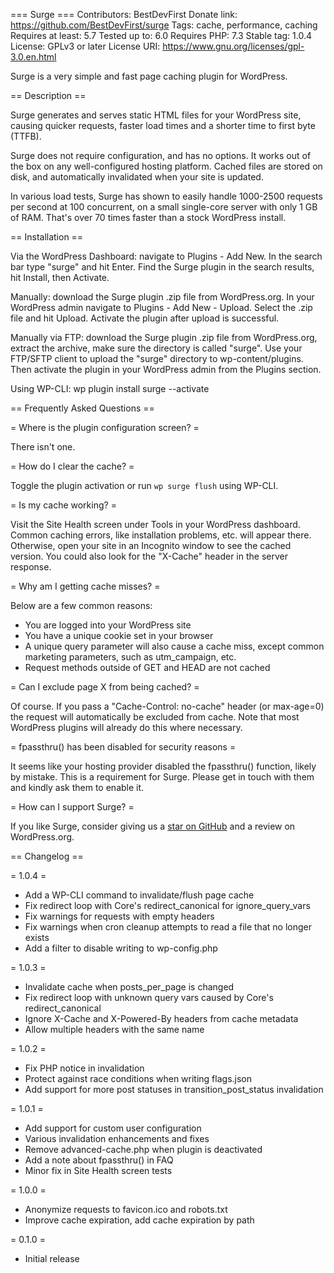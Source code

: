 === Surge ===
Contributors: BestDevFirst
Donate link: https://github.com/BestDevFirst/surge
Tags: cache, performance, caching
Requires at least: 5.7
Tested up to: 6.0
Requires PHP: 7.3
Stable tag: 1.0.4
License: GPLv3 or later
License URI: https://www.gnu.org/licenses/gpl-3.0.en.html

Surge is a very simple and fast page caching plugin for WordPress.

== Description ==

Surge generates and serves static HTML files for your WordPress site, causing quicker requests, faster load times and a shorter time to first byte (TTFB).

Surge does not require configuration, and has no options. It works out of the box on any well-configured hosting platform. Cached files are stored on disk, and automatically invalidated when your site is updated.

In various load tests, Surge has shown to easily handle 1000-2500 requests per second at 100 concurrent, on a small single-core server with only 1 GB of RAM. That's over 70 times faster than a stock WordPress install.

== Installation ==

Via the WordPress Dashboard: navigate to Plugins - Add New. In the search bar type "surge" and hit Enter. Find the Surge plugin in the search results, hit Install, then Activate.

Manually: download the Surge plugin .zip file from WordPress.org. In your WordPress admin navigate to Plugins - Add New - Upload. Select the .zip file and hit Upload. Activate the plugin after upload is successful.

Manually via FTP: download the Surge plugin .zip file from WordPress.org, extract the archive, make sure the directory is called "surge". Use your FTP/SFTP client to upload the "surge" directory to wp-content/plugins. Then activate the plugin in your WordPress admin from the Plugins section.

Using WP-CLI: wp plugin install surge --activate

== Frequently Asked Questions ==

= Where is the plugin configuration screen? =

There isn't one.

= How do I clear the cache? =

Toggle the plugin activation or run `wp surge flush` using WP-CLI.

= Is my cache working? =

Visit the Site Health screen under Tools in your WordPress dashboard. Common caching errors, like installation problems, etc. will appear there. Otherwise, open your site in an Incognito window to see the cached version. You could also look for the "X-Cache" header in the server response.

= Why am I getting cache misses? =

Below are a few common reasons:

- You are logged into your WordPress site
- You have a unique cookie set in your browser
- A unique query parameter will also cause a cache miss, except common marketing parameters, such as utm_campaign, etc.
- Request methods outside of GET and HEAD are not cached

= Can I exclude page X from being cached? =

Of course. If you pass a "Cache-Control: no-cache" header (or max-age=0) the request will automatically be excluded from cache. Note that most WordPress plugins will already do this where necessary.

= fpassthru() has been disabled for security reasons =

It seems like your hosting provider disabled the fpassthru() function, likely by mistake. This is a requirement for Surge. Please get in touch with them and kindly ask them to enable it.

= How can I support Surge? =

If you like Surge, consider giving us a [star on GitHub](https://github.com/BestDevFirst/surge) and a review on WordPress.org.

== Changelog ==

= 1.0.4 =

- Add a WP-CLI command to invalidate/flush page cache
- Fix redirect loop with Core's redirect_canonical for ignore_query_vars
- Fix warnings for requests with empty headers
- Fix warnings when cron cleanup attempts to read a file that no longer exists
- Add a filter to disable writing to wp-config.php

= 1.0.3 =

- Invalidate cache when posts_per_page is changed
- Fix redirect loop with unknown query vars caused by Core's redirect_canonical
- Ignore X-Cache and X-Powered-By headers from cache metadata
- Allow multiple headers with the same name

= 1.0.2 =

- Fix PHP notice in invalidation
- Protect against race conditions when writing flags.json
- Add support for more post statuses in transition_post_status invalidation

= 1.0.1 =

- Add support for custom user configuration
- Various invalidation enhancements and fixes
- Remove advanced-cache.php when plugin is deactivated
- Add a note about fpassthru() in FAQ
- Minor fix in Site Health screen tests

= 1.0.0 =

- Anonymize requests to favicon.ico and robots.txt
- Improve cache expiration, add cache expiration by path

= 0.1.0 =

- Initial release
